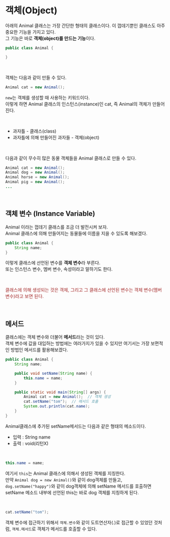 # 객체(Object)

아래의 Animal 클래스는 가장 간단한 형태의 클래스이다. 이 껍데기뿐인 클래스도 아주 중요한 기능을 가지고 있다.   
그 기능은 바로 **객체(object)를 만드는 기능**이다.
```java
public class Animal {

}
```

<br>

객체는 다음과 같이 만들 수 있다. 
```java
Animal cat = new Animal();
```
`new`는 객체를 생성할 때 사용하는 키워드이다.   
이렇게 하면 Animal 클래스의 인스턴스(instance)인 cat, 즉 Animal의 객체가 만들어진다. 

<br>

+ 과자틀 - 클래스(class)
+ 과자틀에 의해 만들어진 과자들 - 객체(object)

<br>

다음과 같이 무수히 많은 동물 객체들을 Animal 클래스로 만들 수 있다. 
```java
Animal cat = new Animal();
Animal dog = new Animal();
Animal horse = new Animal();
Animal pig = new Animal();
...
```

<br>

## 객체 변수 (Instance Variable)
Animal 이라는 껍데기 클래스를 조금 더 발전시켜 보자.   
Animal 클래스에 의해 만들어지는 동물들에 이름을 지을 수 있도록 해보겠다.
```java
public class Animal {
    String name;
}
```
이렇게 클래스에 선언된 변수를 **객체 변수**라 부른다.   
또는 인스턴스 변수, 멤버 변수, 속성이라고 말하기도 한다.

<br>

<span style="color:brown">클래스에 의해 생성되는 것은 객체, 그리고 그 클래스에 선언된 변수는 객체 변수(멤버 변수)라고 보면 된다.</span>

<br>

## 메서드
클래스에는 객체 변수와 더불어 **메서드**라는 것이 있다.   
객체 변수에 값을 대입하는 방법에는 여러가지가 있을 수 있지만 여기서는 가장 보편적인 방법인 메서드를 활용해보겠다.    
```java
public class Animal {
    String name;

    public void setName(String name) {
        this.name = name;
    }

    public static void main(String[] args) {
        Animal cat = new Animal();  // 객체 생성
        cat.setName("tom");  // 메서드 호출
        System.out.println(cat.name);
    }
}
```
Animal클래스에 추가된 setName메서드는 다음과 같은 형태의 메소드이다.
+ 입력 : String name
+ 출력 : void(리턴X)

<br>

```java
this.name = name;
```
여기서 `this`는 Animal 클래스에 의해서 생성된 객체를 지칭한다.    
만약 `Animal dog = new Animal()`와 같이 dog객체를 만들고,    
`dog.setName("happy")`와 같이 dog객체에 의해 setName 메서드를 호출하면 setName 메소드 내부에 선언된 this는 바로 dog 객체를 지칭하게 된다.

<br>

```java
cat.setName("tom");
```
객체 변수에 접근하기 위해서 `객체.변수`와 같이 도트연산자(.)로 접근할 수 있었던 것처럼, `객체.메서드`로 객체가 메서드를 호출할 수 있다. 



